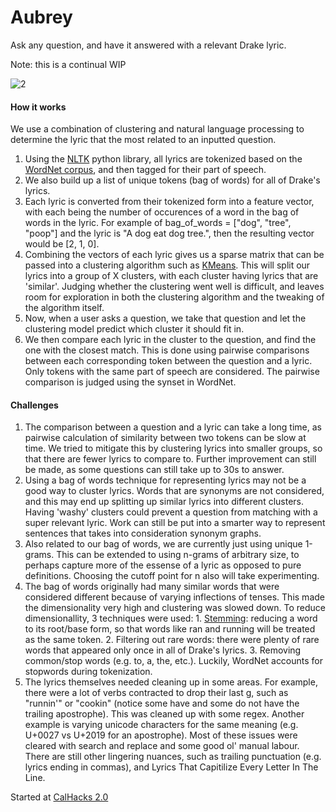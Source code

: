 # Aubrey

Ask any question, and have it answered with a relevant Drake lyric.

Note: this is a continual WIP

![2](https://cloud.githubusercontent.com/assets/3867546/12384429/ef2cf1fa-bd7f-11e5-9c9d-1c1e432897d4.png)


#### How it works
We use a combination of clustering and natural language processing to determine the lyric that the most related to an inputted question.
  1. Using the [NLTK](http://www.nltk.org/) python library, all lyrics are tokenized based on the [WordNet corpus](http://www.nltk.org/howto/wordnet.html), and then tagged for their part of speech. 
  2. We also build up a list of unique tokens (bag of words) for all of Drake's lyrics. 
  3. Each lyric is converted from their tokenized form into a feature vector, with each being the number of occurences of a word in the bag of words in the lyric. For example of bag_of_words = ["dog", "tree", "poop"] and the lyric is "A dog eat dog tree.", then the resulting vector would be [2, 1, 0].
  4. Combining the vectors of each lyric gives us a sparse matrix that can be passed into a clustering algorithm such as [KMeans](http://scikit-learn.org/stable/modules/generated/sklearn.cluster.KMeans.html). This will split our lyrics into a group of X clusters, with each cluster having lyrics that are 'similar'. Judging whether the clustering went well is difficult, and leaves room for exploration in both the clustering algorithm and the tweaking of the algorithm itself.
  5. Now, when a user asks a question, we take that question and let the clustering model predict which cluster it should fit in.
  6. We then compare each lyric in the cluster to the question, and find the one with the closest match. This is done using pairwise comparisons between each corresponding token between the question and a lyric. Only tokens with the same part of speech are considered. The pairwise comparison is judged using the synset in WordNet.

#### Challenges
  1. The comparison between a question and a lyric can take a long time, as pairwise calculation of similarity between two tokens can be slow at time. We tried to mitigate this by clustering lyrics into smaller groups, so that there are fewer lyrics to compare to. Further improvement can still be made, as some questions can still take up to 30s to answer.
  2. Using a bag of words technique for representing lyrics may not be a good way to cluster lyrics. Words that are synonyms are not considered, and this may end up splitting up similar lyrics into different clusters. Having 'washy' clusters could prevent a question from matching with a super relevant lyric. Work can still be put into a smarter way to represent sentences that takes into consideration synonym graphs.
  3. Also related to our bag of words, we are currently just using unique 1-grams. This can be extended to using n-grams of arbitrary size, to perhaps capture more of the essense of a lyric as opposed to pure definitions. Choosing the cutoff point for n also will take experimenting.
  4. The bag of words originally had many similar words that were considered different because of varying inflections of tenses. This made the dimensionality very high and clustering was slowed down. To reduce dimensionallity, 3 techniques were used:
    1. [Stemming](https://en.wikipedia.org/wiki/Stemming): reducing a word to its root/base form, so that words like ran and running will be treated as the same token.
    2. Filtering out rare words: there were plenty of rare words that appeared only once in all of Drake's lyrics.
    3. Removing common/stop words (e.g. to, a, the, etc.). Luckily, WordNet accounts for stopwords during tokenization.
  5. The lyrics themselves needed cleaning up in some areas. For example, there were a lot of verbs contracted to drop their last g, such as "runnin'" or "cookin" (notice some have and some do not have the trailing apostrophe). This was cleaned up with some regex. Another example is varying unicode characters for the same meaning (e.g. U+0027 vs U+2019 for an apostrophe). Most of these issues were cleared with search and replace and some good ol' manual labour. There are still other lingering nuances, such as trailing punctuation (e.g. lyrics ending in commas), and Lyrics That Capitilize Every Letter In The Line.

Started at [CalHacks 2.0](http://www.calhacks.io/)
